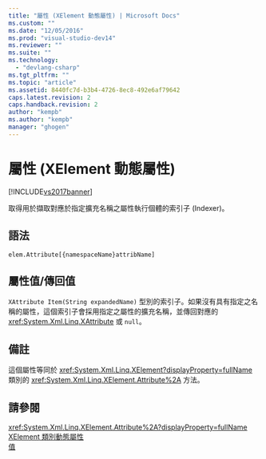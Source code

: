 ```yaml
---
title: "屬性 (XElement 動態屬性) | Microsoft Docs"
ms.custom: ""
ms.date: "12/05/2016"
ms.prod: "visual-studio-dev14"
ms.reviewer: ""
ms.suite: ""
ms.technology: 
  - "devlang-csharp"
ms.tgt_pltfrm: ""
ms.topic: "article"
ms.assetid: 8440fc7d-b3b4-4726-8ec8-492e6af79642
caps.latest.revision: 2
caps.handback.revision: 2
author: "kempb"
ms.author: "kempb"
manager: "ghogen"
---
```

# 屬性 (XElement 動態屬性)
[!INCLUDE[vs2017banner](../code-quality/includes/vs2017banner.md)]

取得用於擷取對應於指定擴充名稱之屬性執行個體的索引子 \(Indexer\)。  
  
## 語法  
  
```  
elem.Attribute[{namespaceName}attribName]  
```  
  
## 屬性值\/傳回值  
 `XAttribute Item(String expandedName)` 型別的索引子。如果沒有具有指定之名稱的屬性，這個索引子會採用指定之屬性的擴充名稱，並傳回對應的 <xref:System.Xml.Linq.XAttribute> 或 `null`。  
  
## 備註  
 這個屬性等同於 <xref:System.Xml.Linq.XElement?displayProperty=fullName> 類別的 <xref:System.Xml.Linq.XElement.Attribute%2A> 方法。  
  
## 請參閱  
 <xref:System.Xml.Linq.XElement.Attribute%2A?displayProperty=fullName>   
 [XElement 類別動態屬性](../designers/xelement-class-dynamic-properties.md)   
 [值](../designers/value-xattribute-dynamic-property.md)